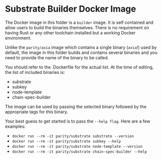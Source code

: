 # Substrate Builder Docker Image

The Docker image in this folder is a `builder` image. It is self contained and allow users to build the binaries themselves.
There is no requirement on having Rust or any other toolchain installed but a working Docker environment.

Unlike the `parity/axia` image which contains a single binary (`axia`!) used by default, the image in this folder builds and contains several binaries and you need to provide the name of the binary to be called.

You should refer to the .Dockerfile for the actual list. At the time of editing, the list of included binaries is:

- substrate
- subkey
- node-template
- chain-spec-builder

The image can be used by passing the selected binary followed by the appropriate tags for this binary.

Your best guess to get started is to pass the `--help flag`. Here are a few examples:

- `docker run --rm -it parity/substrate substrate --version`
- `docker run --rm -it parity/substrate subkey --help`
- `docker run --rm -it parity/substrate node-template --version`
- `docker run --rm -it parity/substrate chain-spec-builder --help`
